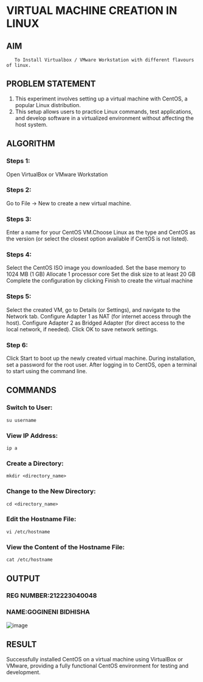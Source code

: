  # VIRTUAL MACHINE CREATION IN LINUX
  ## AIM
       To Install Virtualbox / VMware Workstation with different flavours of linux.
## PROBLEM STATEMENT
 1. This experiment involves setting up a virtual machine with CentOS, a popular Linux distribution.
 2. This setup allows users to practice Linux commands, test applications, and develop software in a virtualized environment without affecting the host system.

## ALGORITHM
 ### Steps 1:
 Open VirtualBox or VMware Workstation
 ### Steps 2:
 Go to File -> New to create a new virtual machine.
 ### Steps 3:
 Enter a name for your CentOS VM.Choose Linux as the type and CentOS as the version (or select the closest option available if CentOS is not listed).
 ### Steps 4:
 Select the CentOS ISO image you downloaded.
 Set the base memory to 1024 MB (1 GB)
 Allocate 1 processor core
 Set the disk size to at least 20 GB
 Complete the configuration by clicking Finish to create the virtual machine
 ### Steps 5:
 Select the created VM, go to Details (or Settings), and navigate to the Network tab.
 Configure Adapter 1 as NAT (for internet access through the host).
 Configure Adapter 2 as Bridged Adapter (for direct access to the local network, if needed).
 Click OK to save network settings.
 ### Step 6:
 Click Start to boot up the newly created virtual machine.
During installation, set a password for the root user.
After logging in to CentOS, open a terminal to start using the command line.
## COMMANDS
### Switch to User:
```su username```
### View IP Address:
```ip a```
### Create a Directory:
```mkdir <directory_name>```
### Change to the New Directory:
```cd <directory_name>```
### Edit the Hostname File:
```vi /etc/hostname```
### View the Content of the Hostname File:
```cat /etc/hostname```
## OUTPUT

### REG NUMBER:212223040048
### NAME:GOGINENI BIDHISHA
 ![image](https://github.com/user-attachments/assets/c06c90d8-3bee-466a-b2f0-97a5e00c5c41)

## RESULT
 
Successfully installed CentOS on a virtual machine using VirtualBox or VMware, providing a fully functional CentOS environment for testing and development.
  


